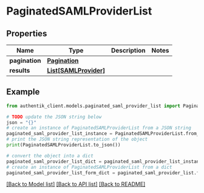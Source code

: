 # PaginatedSAMLProviderList


## Properties

Name | Type | Description | Notes
------------ | ------------- | ------------- | -------------
**pagination** | [**Pagination**](Pagination.md) |  | 
**results** | [**List[SAMLProvider]**](SAMLProvider.md) |  | 

## Example

```python
from authentik_client.models.paginated_saml_provider_list import PaginatedSAMLProviderList

# TODO update the JSON string below
json = "{}"
# create an instance of PaginatedSAMLProviderList from a JSON string
paginated_saml_provider_list_instance = PaginatedSAMLProviderList.from_json(json)
# print the JSON string representation of the object
print(PaginatedSAMLProviderList.to_json())

# convert the object into a dict
paginated_saml_provider_list_dict = paginated_saml_provider_list_instance.to_dict()
# create an instance of PaginatedSAMLProviderList from a dict
paginated_saml_provider_list_form_dict = paginated_saml_provider_list.from_dict(paginated_saml_provider_list_dict)
```
[[Back to Model list]](../README.md#documentation-for-models) [[Back to API list]](../README.md#documentation-for-api-endpoints) [[Back to README]](../README.md)


